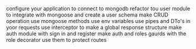configure your application to connect to mongodb
refactor tou user module to integrate with mongoose and create a user schema
make CRUD operation use mongoose methods
use env variables
use pipes and DTo's in yoor requests
use interceptor to make a global response structure
make auth module with sign in and register
make auth and roles gaurds with the role decorator
use them to protect routes
